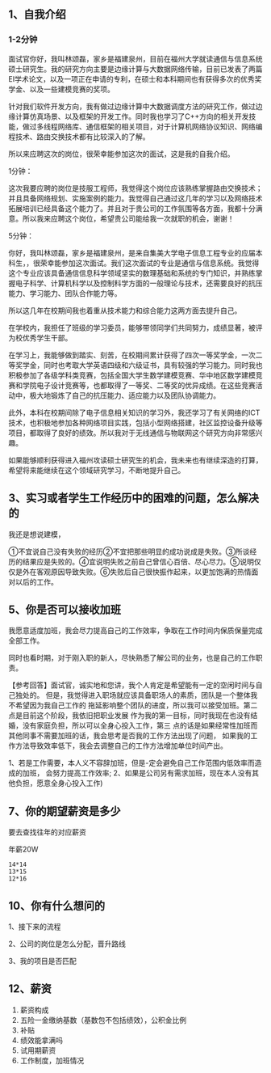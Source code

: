 ## 1、自我介绍

### 1-2分钟

面试官你好，我叫林颂磊，家乡是福建泉州，目前在福州大学就读通信与信息系统硕士研究生。我的研究方向主要是边缘计算与大数据网络传输，目前已发表了两篇EI学术论文，以及一项正在申请的专利，在硕士和本科期间也有获得多次的优秀奖学金、以及一些建模竞赛的奖项。

针对我们软件开发方向，我有做过边缘计算中大数据调度方法的研究工作，做过边缘计算仿真场景、以及框架的开发工作。同时我也学习了C++方向的相关开发技能，做过多线程网络库、通信框架的相关项目，对于计算机网络协议知识、网络编程技术、路由交换技术都有比较深入的了解。

所以来应聘这次的岗位，很荣幸能参加这次的面试，这是我的自我介绍。





1分钟：

这次我要应聘的岗位是技服工程师，我觉得这个岗位应该熟练掌握路由交换技术；并且具备网络规划、实施案例的能力。我觉得自己通过这几年的学习以及网络技术拓展培训已经具备这个能力了。并且对于贵公司的工作氛围等各方面，我都十分满意。所以我来应聘这个岗位，希望贵公司能给我一次就职的机会，谢谢！

5分钟：

你好，我叫林颂磊，家乡是福建泉州，是来自集美大学电子信息工程专业的应届本科生，，很荣幸能参加这次面试。我们这次面试的专业是通信与信息系统。我觉得这个专业应该具备通信信息科学领域坚实的数理基础和系统的专门知识，并熟练掌握电子科学、计算机科学以及控制科学方面的一般理论与技术，还需要良好的抗压能力、学习能力、团队合作能力等。

所以这几年在校期间我也着重从技术能力和综合能力这两方面去提升自己。

在学校内，我担任了班级的学习委员，能够带领同学们共同努力，成绩显著，被评为校优秀学生干部。

在学习上，我能够做到踏实、刻苦，在校期间累计获得了四次一等奖学金，一次二等奖学金，同时也考取大学英语四级和六级证书，具有较强的学习能力。同时我也积极参加了各级学科类竞赛，包括全国大学生数学建模竞赛、华中地区数学建模竞赛和学院电子设计竞赛等，也都取得了一等奖、二等奖的优异成绩。在这些竞赛活动中，极大地锻炼了自己的抗压能力、适应能力以及团队协调能力。

此外，本科在校期间除了电子信息相关知识的学习外，我还学习了有关网络的ICT技术，也积极地参加各种网络项目实践，包括小型网络搭建，社区监控设备升级等项目，都取得了良好的绩效。所以我对于无线通信与物联网这个研究方向非常感兴趣。

如果能够顺利获得进入福州攻读硕士研究生的机会，我未来也有继续深造的打算，希望将来能继续在这个领域研究学习，不断地提升自己。





## 3、实习或者学生工作经历中的困难的问题，怎么解决的 

我还是想说建模，

①不宜说自己没有失败的经历②不宜把那些明显的成功说成是失败。③所谈经历的结果应是失败的。④宜说明失败之前自己曾信心百倍、尽心尽力。⑤说明仅仅是外在客观原因导致失败。⑥失败后自己很快振作起来，以更加饱满的热情面对以后的工作。





## 5、你是否可以接收加班

我愿意适度加班，我会尽力提高自己的工作效率，争取在工作时间内保质保量完成全部工作。 

同时也看时期，对于刚入职的新人，尽快熟悉了解公司的业务，也是自己的工作职责。



【参考回答】面试官，诚实地和您讲，我个人肯定是希望能有一定的空闲时间与自己独处的。
但是，我觉得进入职场就应该具备职场人的素质，团队是一个整体我不希望因为我自己工作的
拖延影响整个团队的进度，所以我可以接受加班。第二点是目前这个阶段，我依旧把职业发展
作为我的第一目标，同时我现在也没有结婚，没有家庭负担，所以可以全身心投入工作，第三
点的话是如果经常性加班而其他同事不需要加班的话，我会思考是否我的工作方法出现了问题，
如果我的工作方法导致效率低下，我会去调整自己的工作方法增加单位时间产出。 

1、若是工作需要，本人义不容辞加班，但是-定会避免自己工作范围内低效率而造成的加班，
会努力提高工作效率; 
2、如果是公司另有需求加班，现在本人没有其他负担，愿意全身心投入工作)





## 7、你的期望薪资是多少

要去查找往年的对应薪资



年薪20W

```
14*14
13*15
12*16
```



## 10、你有什么想问的

1、接下来的流程

2、公司的岗位是怎么分配，晋升路线

3、我的项目是否匹配



## 12、薪资

1. 薪资构成
2. 五险一金缴纳基数（基数包不包括绩效），公积金比例
3. 补贴
4. 绩效能拿满吗
5. 试用期薪资
6. 工作制度，加班情况


















